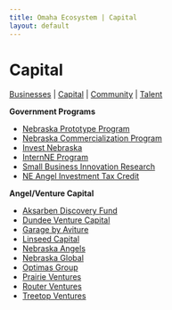 ```yaml
---
title: Omaha Ecosystem | Capital
layout: default
---
```

# Capital

[Businesses](/) | [Capital](/capital) | [Community](/community) | [Talent](/talent)

**Government Programs**

 * [Nebraska Prototype Program  
](http://www.neded.org/files/businessdevelopment/talentinnovation/businessinnovation/Prototype_Guidelines.pdf)
 * [Nebraska Commercialization Program](http://www.neded.org/files/businessdevelopment/talentinnovation/businessinnovation/Commercialization_Guidelines.pdf)
 * [Invest Nebraska  
](http://investnebraska.com/)
 * [InternNE Program](http://www.internne.com/)
 * [Small Business Innovation Research  
](http://nbdc.unomaha.edu/technology-commercialization/sbir.cfm)
 * [NE Angel Investment Tax Credit](http://www.neded.org/business/talent-a-innovation-initiative/angel-investment)


**Angel/Venture Capital**

 * [Aksarben Discovery Fund](http://www.aksarbeninnovation.org/)
 * [Dundee Venture Capital](http://dundeeventurecapital.com/)
 * [Garage by Aviture](http://garagebyaviture.com/)
 * [Linseed Capital](http://linseedcapital.com/)
 * [Nebraska Angels](http://nebraskaangels.org/)
 * [Nebraska Global](http://www.nebraskaglobal.com/)
 * [Optimas Group](http://optimasgroup.com/)
 * [Prairie Ventures  
](http://www.prairieventures.net/)
 * [Router Ventures](http://www.routerventures.com/)
 * [Treetop Ventures](http://www.treetopventures.com/)
